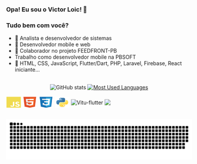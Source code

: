 ### Opa! Eu sou o Victor Loic! 👋
### Tudo bem com você?


- 🔭 Analista e desenvolvedor de sistemas
- 🌱 Desenvolvedor mobile e web
- 👯 Colaborador no projeto FEEDFRONT-PB
- Trabalho como desenvolvedor mobile na PBSOFT
- 💬 HTML, CSS, JavaScript, Flutter/Dart, PHP, Laravel, Firebase, React iniciante...

<div style="text-align: center;" align="center">
  <br>
  <img src="https://github-readme-stats-git-masterrstaa-rickstaa.vercel.app/api?username=Vitu26&hide_title=true&show_icons=true&include_all_commits=false&count_private=true&line_height=25&hide=issues&bg_color=000&title_color=FF00F6&text_color=FFF&border_radius=3&border_color=36123c&icon_color=FF00F6&theme=jolly" alt="GitHub stats">

  <a href="https://github.com/Vitu26/github-readme-stats">
    <img src="https://github-readme-stats-git-masterrstaa-rickstaa.vercel.app/api/top-langs/?username=Vitu26&line_height=10&card_width=290&layout=compact&hide_title=false&count_private=true&langs_count=4&show_icons=true&title_color=FF00F6&hide=html,css&bg_color=000&text_color=8B8B8B&border_radius=3&border_color=561760&count_private=true" alt="Most Used Languages">
  </a>
</div>
<div style="display: inline_block"><br>
  <img align="center" alt="Vitu-Js" height="30" width="40" src="https://raw.githubusercontent.com/devicons/devicon/master/icons/javascript/javascript-plain.svg">
 
  
  <img align="center" alt="Vitu-HTML" height="30" width="40" src="https://raw.githubusercontent.com/devicons/devicon/master/icons/html5/html5-original.svg">
  <img align="center" alt="Vitu-CSS" height="30" width="40" src="https://raw.githubusercontent.com/devicons/devicon/master/icons/css3/css3-original.svg">
  <img align="center" alt="Vitu-Python" height="30" width="40" src="https://raw.githubusercontent.com/devicons/devicon/master/icons/python/python-original.svg">
  <img align="center" alt="Vitu-flutter" height="30" width="40" src="https://cdn.jsdelivr.net/gh/devicons/devicon/icons/flutter/flutter-plain.svg">
  <img align= "center" alt-"Vitu-PHP" height="30" widht="40" src="https://cdn.jsdelivr.net/gh/devicons/devicon/icons/php/php-original.svg">
  
</div>



 ##

 <picture align="center">
  <source media="(prefers-color-scheme: dark)" srcset="https://raw.githubusercontent.com/Vitu26/Vitu26/output/github-contribution-grid-snake-dark.svg">
  <source media="(prefers-color-scheme: light)" srcset="https://raw.githubusercontent.com/Vitu26/Vitu26/output/github-contribution-grid-snake-dark.svg">
  <img align="center" alt="github contribution grid snake animation" src="https://raw.githubusercontent.com/Vitu26/Vitu26/output/github-contribution-grid-snake.svg">
</picture>


